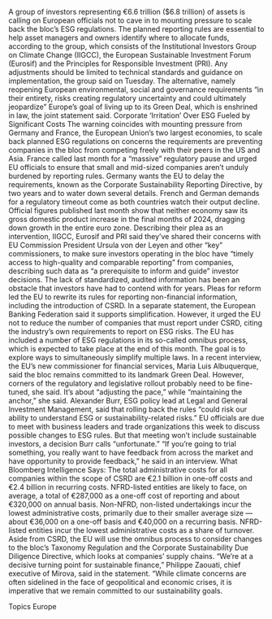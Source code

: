 A group of investors representing €6.6 trillion ($6.8 trillion) of assets is calling on European officials not to cave in to mounting pressure to scale back the bloc’s ESG regulations.
The planned reporting rules are essential to help asset managers and owners identify where to allocate funds, according to the group, which consists of the Institutional Investors Group on Climate Change (IIGCC), the European Sustainable Investment Forum (Eurosif) and the Principles for Responsible Investment (PRI).
Any adjustments should be limited to technical standards and guidance on implementation, the group said on Tuesday. The alternative, namely reopening European environmental, social and governance requirements “in their entirety, risks creating regulatory uncertainty and could ultimately jeopardize” Europe’s goal of living up to its Green Deal, which is enshrined in law, the joint statement said.
Corporate ‘Irritation’ Over ESG Fueled by Significant Costs
The warning coincides with mounting pressure from Germany and France, the European Union’s two largest economies, to scale back planned ESG regulations on concerns the requirements are preventing companies in the bloc from competing freely with their peers in the US and Asia.
France called last month for a “massive” regulatory pause and urged EU officials to ensure that small and mid-sized companies aren’t unduly burdened by reporting rules. Germany wants the EU to delay the requirements, known as the Corporate Sustainability Reporting Directive, by two years and to water down several details.
French and German demands for a regulatory timeout come as both countries watch their output decline. Official figures published last month show that neither economy saw its gross domestic product increase in the final months of 2024, dragging down growth in the entire euro zone.
Describing their plea as an intervention, IIGCC, Eurosif and PRI said they’ve shared their concerns with EU Commission President Ursula von der Leyen and other “key” commissioners, to make sure investors operating in the bloc have “timely access to high-quality and comparable reporting” from companies, describing such data as “a prerequisite to inform and guide” investor decisions.
The lack of standardized, audited information has been an obstacle that investors have had to contend with for years. Pleas for reform led the EU to rewrite its rules for reporting non-financial information, including the introduction of CSRD.
In a separate statement, the European Banking Federation said it supports simplification. However, it urged the EU not to reduce the number of companies that must report under CSRD, citing the industry’s own requirements to report on ESG risks.
The EU has included a number of ESG regulations in its so-called omnibus process, which is expected to take place at the end of this month. The goal is to explore ways to simultaneously simplify multiple laws.
In a recent interview, the EU’s new commissioner for financial services, Maria Luis Albuquerque, said the bloc remains committed to its landmark Green Deal. However, corners of the regulatory and legislative rollout probably need to be fine-tuned, she said.
It’s about “adjusting the pace,” while “maintaining the anchor,” she said.
Alexander Burr, ESG policy lead at Legal and General Investment Management, said that rolling back the rules “could risk our ability to understand ESG or sustainability-related risks.”
EU officials are due to meet with business leaders and trade organizations this week to discuss possible changes to ESG rules. But that meeting won’t include sustainable investors, a decision Burr calls “unfortunate.”
“If you’re going to trial something, you really want to have feedback from across the market and have opportunity to provide feedback,” he said in an interview.
What Bloomberg Intelligence Says:
The total administrative costs for all companies within the scope of CSRD are €2.1 billion in one-off costs and €2.4 billion in recurring costs. NFRD-listed entities are likely to face, on average, a total of €287,000 as a one-off cost of reporting and about €320,000 on annual basis. Non-NFRD, non-listed undertakings incur the lowest administrative costs, primarily due to their smaller average size — about €36,000 on a one-off basis and €40,000 on a recurring basis. NFRD-listed entities incur the lowest administrative costs as a share of turnover.
Aside from CSRD, the EU will use the omnibus process to consider changes to the bloc’s Taxonomy Regulation and the Corporate Sustainability Due Diligence Directive, which looks at companies’ supply chains.
“We’re at a decisive turning point for sustainable finance,” Philippe Zaouati, chief executive of Mirova, said in the statement. “While climate concerns are often sidelined in the face of geopolitical and economic crises, it is imperative that we remain committed to our sustainability goals.

Topics
Europe
